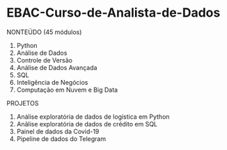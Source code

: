 # EBAC-Curso-de-Analista-de-Dados
NONTEÚDO (45 módulos)

1. Python
2. Análise de Dados
3. Controle de Versão
4. Análise de Dados Avançada
5. SQL
6. Inteligência de Negócios
7. Computação em Nuvem e Big Data

PROJETOS

1. Análise exploratória de dados de logística em Python
2. Anãlise exploratória de dados de crédito em SQL
3. Painel de dados da Covid-19
4. Pipeline de dados do Telegram
